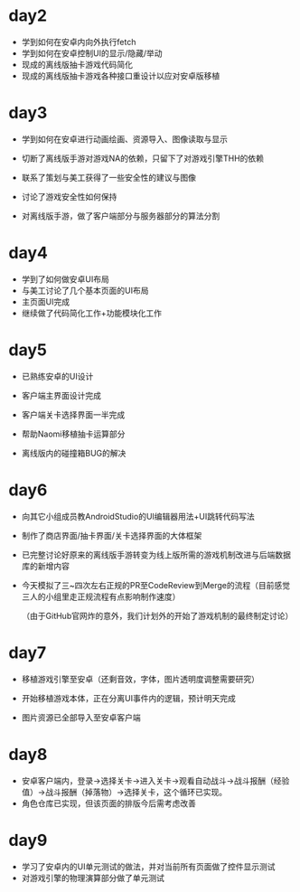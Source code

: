# day2

* 学到如何在安卓内向外执行fetch
* 学到如何在安卓控制UI的显示/隐藏/举动
* 现成的离线版抽卡游戏代码简化
* 现成的离线版抽卡游戏各种接口重设计以应对安卓版移植

# day3

* 学到如何在安卓进行动画绘画、资源导入、图像读取与显示

* 切断了离线版手游对游戏NA的依赖，只留下了对游戏引擎THH的依赖

* 联系了策划与美工获得了一些安全性的建议与图像

* 讨论了游戏安全性如何保持

* 对离线版手游，做了客户端部分与服务器部分的算法分割

# day4

* 学到了如何做安卓UI布局
* 与美工讨论了几个基本页面的UI布局
* 主页面UI完成
* 继续做了代码简化工作+功能模块化工作
# day5

* 已熟练安卓的UI设计

* 客户端主界面设计完成

* 客户端关卡选择界面一半完成

* 帮助Naomi移植抽卡运算部分

* 离线版内的碰撞箱BUG的解决

# day6

* 向其它小组成员教AndroidStudio的UI编辑器用法+UI跳转代码写法

* 制作了商店界面/抽卡界面/关卡选择界面的大体框架

* 已完整讨论好原来的离线版手游转变为线上版所需的游戏机制改进与后端数据库的新增内容

* 今天模拟了三~四次左右正规的PR至CodeReview到Merge的流程（目前感觉三人的小组里走正规流程有点影响制作速度）

  （由于GitHub官网炸的意外，我们计划外的开始了游戏机制的最终制定讨论）

# day7

* 移植游戏引擎至安卓（还剩音效，字体，图片透明度调整需要研究）

* 开始移植游戏本体，正在分离UI事件内的逻辑，预计明天完成

* 图片资源已全部导入至安卓客户端

# day8

* 安卓客户端内，登录->选择关卡->进入关卡->观看自动战斗->战斗报酬（经验值）->战斗报酬（掉落物）->选择关卡，这个循环已实现。
* 角色仓库已实现，但该页面的排版今后需考虑改善

# day9

* 学习了安卓内的UI单元测试的做法，并对当前所有页面做了控件显示测试
* 对游戏引擎的物理演算部分做了单元测试